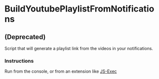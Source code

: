 # BuildYoutubePlaylistFromNotifications
## (Deprecated)
Script that will generate a playlist link from the videos in your notifications.

### Instructions
Run from the console, or from an extension like [JS-Exec](https://chrome.google.com/webstore/detail/js-exec/caeimpdeapdimekjkkkggpibnlijlnka)
